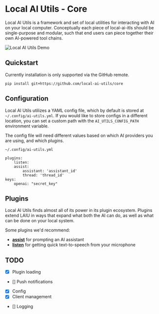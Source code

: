 # Local AI Utils - Core
Local AI Utils is a framework and set of local utilities for interacting with AI on your local computer. Conceptually each piece of local-ai-itls should be single-purpose and modular, such that end users can piece together their own AI-powered tool chains.

![Local AI Utils Demo](/docs/full_assist.gif)

## Quickstart
Currently installation is only supported via the GitHub remote.
```
pip install git+https://github.com/local-ai-utils/core
```

## Configuration
Local AI Utils utilizes a YAML config file, which by default is stored at `~/.config/ai-utils.yml`. If you would like to store configs in a different location, you can set a custom path with the `AI_UTILS_CONFIG_PATH` environment variable.

The config file will need different values based on which AI providers you are using, and which plugins.

`~/.config/ai-utils.yml`
```
plugins:
    listen:
    assist:
        assistant: 'assistant_id'
        thread: 'thread_id'
keys:
    openai: "secret_key"
```

## Plugins
Local AI Utils finds almost all of its power in its plugin ecosystem. Plugins extend LAIU in ways that expand what both the AI can do, as well as what can be done on your local system.

Some plugins we'd recommend:
- [**assist**](https://github.com/local-ai-utils/assist) for prompting an AI assistant
- [**listen**](https://github.com/local-ai-utils/listen) for getting quick text-to-speech from your microphone

## TODO
- [x] Plugin loading  
- [] Push notifications  
- [x] Config  
- [x] Client management  
- [] Logging  